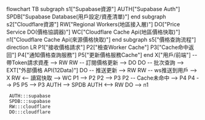 flowchart TB
 subgraph s1["Supabase資源"]
        AUTH["Supabase Auth"]
        SPDB["Supabase Database(用戶設定/資產清單)"]
  end
 subgraph s2["Cloudflare資源"]
        RW["Regional Workers(地區接入層)"]
        DO["Price Service DO(價格協調器)"]
        WC["Cloudflare Cache Api(地區價格快取)"]
        n1["Cloudflare Cache Api(來源價格快取)"]
  end
 subgraph s5["價格查詢流程"]
    direction LR
        P1["接收價格請求"]
        P2["檢查Worker Cache"]
        P3["Cache命中返回"]
        P4["通知價格查詢服務"]
        P5["更新價格服務Cache"]
  end
    X["用戶/前端"] -- 帶Token請求資產 --> RW
    RW -- 訂閱價格更新 --> DO
    DO -- 批次查詢 --> EXT["外部價格 API(12Data)"]
    DO -- 推送更新 --> RW
    RW -- ws推送到用戶 --> X
    RW <-- 讀寫快取 --> WC
    P1 --> P2
    P2 --> P3
    P2 -- Cache未命中 --> P4
    P4 --> P5
    P5 --> P3
    AUTH --> SPDB
    AUTH <--> RW
    DO --> n1

     AUTH:::supabase
     SPDB:::supabase
     RW:::cloudflare
     DO:::cloudflare